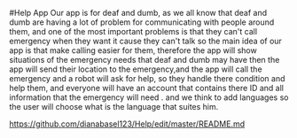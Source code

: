 #Help App
Our app is for deaf and dumb, as we all know that deaf and dumb are having a lot of problem for communicating with people around them, and one of the most important problems is that they can't call emergency when they want it cause they can't talk so the main idea of our app is that make calling easier for them, therefore the app will show situations of the emergency needs that deaf and dumb may have then the app will send their location to the emergency,and the app will call the emergency and a robot will ask for help, so they handle there condition and help them, and everyone will have an account that contains there ID and all information that the emergency will need . and we think to add languages so the user will choose what is the language that suites him. 

https://github.com/dianabasel123/Help/edit/master/README.md

